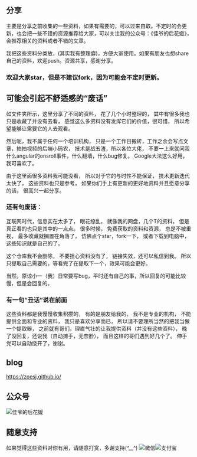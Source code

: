 ## 分享
主要是分享之前收集的一些资料，如果有需要的，可以过来自取。不定时的会更新，也会把一些不错的资源推荐给大家，可以关注我的公众号：《佳爷的后花媛》，会推荐相关的资料或者不错的文章。

我把这些资料分类放，(其实我有整理癖)，方便大家使用。如果有朋友也想share自己的资料，欢迎push。资源共享，感谢分享。

### 欢迎大家star，但是不建议fork，因为可能会不定时更新。

## 可能会引起不舒适感的“废话”
如文件夹所示，这里分享了不同的资料，
花了几个小时整理的，
其中有很多我也只是收藏了并没有去看，
感觉这么多资料没有发挥它们的价值，很可惜，
所以希望能够让需要它的人去观看。

然后呢，我不属于任何一个培训机构，
只是一个工作日搬砖，工作之余会写点文章，拍拍视频的后端小码农，
技术是战五渣，所以各位大佬，
不要一上来就问我什么angular的onsroll事件，什么翻墙，什么bug修复。
Google大法这么好用，我可喜欢了。

由于这里面很多资料我可能没看，
所以对于它的与时性不能保证，
技术更新迭代太快了，
这些资料也只是参考，
如果你们手上有更新的更好地资料并且愿意分享的话，
很高兴一起分享。

### 还有句废话：

互联网时代，信息实在太多了，
眼花缭乱，
就像我的网盘，几个T的资料，
但是真正看的也只是其中的一点点。
很多时候，
免费获取的资料和资源，
总是不被重视，
最多收藏就搁置在角落了，
仿佛点个star，fork一下，
或者下载到电脑中，这些知识就是自己的了。

这个仓库我不会删除，
不要担心资料没有了，
链接失效，还可以私信到我。
所以只提取自己需要的，等看完了在提取下一个，效果可能会更好。

当然，原谅小一（我）日常要写bug，平时还有自己的事，所以回复的可能比较慢，但是会回复的。

### 有一句“丑话”说在前面
这些资料都是我慢慢收集积攒的，
有的是朋友给我的，
我不是专业的机构，
不能提供全面和专业的资料，
我只是喜欢分享而已，
所以请不要理所当然的把我当做一个提取器，
之前就有哥们，理直气壮的让我提供资料（并没有这些资料），
晚了没回复，还说我（自动摊手，无奈脸），
而且这样的哥们遇到好几个了。
伸手党可以自动绕开了，谢谢。

## blog 
https://zoesj.github.io/

## 公众号
![佳爷的后花媛](https://mmbiz.qpic.cn/mmbiz_jpg/V2vz40BYVMsGNTp07dttjWcPdTgFLBibG95YPU6EuwatehyZQibmjxWX9gkSuVQZuwE3pSqqYWL2qkFs30wafzpQ/640?wx_fmt=jpeg&tp=webp&wxfrom=5&wx_lazy=1&wx_co=1)

## 随意支持
如果觉得这些资料对你有用，请随意打赏，多谢支持(*^__^*) 
![微信](https://upload-images.jianshu.io/upload_images/3162008-e5453f164325354f.jpg?imageMogr2/auto-orient/strip%7CimageView2/2/w/1240)![支付宝](https://upload-images.jianshu.io/upload_images/3162008-32d6796d2e238c9d.jpg?imageMogr2/auto-orient/strip%7CimageView2/2/w/1240)

